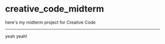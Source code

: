 creative_code_midterm
=====================

here's my midterm project for Creative Code


--------
yeah yeah!